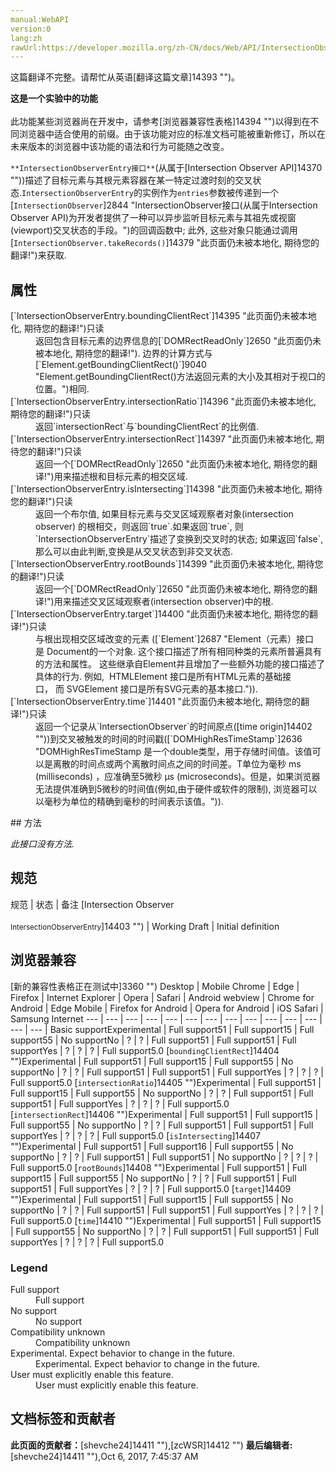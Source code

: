 ```yaml
---
manual:WebAPI
version:0
lang:zh
rawUrl:https://developer.mozilla.org/zh-CN/docs/Web/API/IntersectionObserverEntry
---
```




这篇翻译不完整。请帮忙从英语[翻译这篇文章]14393 "")。






**这是一个实验中的功能**<br></br>此功能某些浏览器尚在开发中，请参考[浏览器兼容性表格]14394 "")以得到在不同浏览器中适合使用的前缀。由于该功能对应的标准文档可能被重新修订，所以在未来版本的浏览器中该功能的语法和行为可能随之改变。





`**IntersectionObserverEntry接口**`(从属于[Intersection Observer API]14370 ""))描述了目标元素与其根元素容器在某一特定过渡时刻的交叉状态.`IntersectionObserverEntry`的实例作为`entries`参数被传递到一个[`IntersectionObserver`]2844 "IntersectionObserver接口(从属于Intersection Observer API)为开发者提供了一种可以异步监听目标元素与其祖先或视窗(viewport)交叉状态的手段。")的回调函数中; 此外, 这些对象只能通过调用[`IntersectionObserver.takeRecords()`]14379 "此页面仍未被本地化, 期待您的翻译!")来获取.


## 属性<a name="属性"></a>
<dl><dt>[`IntersectionObserverEntry.boundingClientRect`]14395 "此页面仍未被本地化, 期待您的翻译!")只读</dt><dd>返回包含目标元素的边界信息的[`DOMRectReadOnly`]2650 "此页面仍未被本地化, 期待您的翻译!"). 边界的计算方式与[`Element.getBoundingClientRect()`]9040 "Element.getBoundingClientRect()方法返回元素的大小及其相对于视口的位置。")相同.</dd><dt>[`IntersectionObserverEntry.intersectionRatio`]14396 "此页面仍未被本地化, 期待您的翻译!")只读</dt><dd>返回`intersectionRect`与`boundingClientRect`的比例值.</dd><dt>[`IntersectionObserverEntry.intersectionRect`]14397 "此页面仍未被本地化, 期待您的翻译!")只读</dt><dd>返回一个[`DOMRectReadOnly`]2650 "此页面仍未被本地化, 期待您的翻译!")用来描述根和目标元素的相交区域.</dd><dt>[`IntersectionObserverEntry.isIntersecting`]14398 "此页面仍未被本地化, 期待您的翻译!")只读</dt><dd>返回一个布尔值, 如果目标元素与交叉区域观察者对象(intersection observer) 的根相交，则返回`true`.如果返回`true`, 则`IntersectionObserverEntry`描述了变换到交叉时的状态; 如果返回`false`, 那么可以由此判断,变换是从交叉状态到非交叉状态.</dd><dt>[`IntersectionObserverEntry.rootBounds`]14399 "此页面仍未被本地化, 期待您的翻译!")只读</dt><dd>返回一个[`DOMRectReadOnly`]2650 "此页面仍未被本地化, 期待您的翻译!")用来描述交叉区域观察者(intersection observer)中的根.</dd><dt>[`IntersectionObserverEntry.target`]14400 "此页面仍未被本地化, 期待您的翻译!")只读</dt><dd>与根出现相交区域改变的元素 ([`Element`]2687 "Element（元素）接口是 Document的一个对象. 这个接口描述了所有相同种类的元素所普遍具有的方法和属性。 这些继承自Element并且增加了一些额外功能的接口描述了具体的行为. 例如,  HTMLElement 接口是所有HTML元素的基础接口， 而 SVGElement 接口是所有SVG元素的基本接口.")).</dd><dt>[`IntersectionObserverEntry.time`]14401 "此页面仍未被本地化, 期待您的翻译!")只读</dt><dd>返回一个记录从`IntersectionObserver`的时间原点([time origin]14402 ""))到交叉被触发的时间的时间戳([`DOMHighResTimeStamp`]2636 "DOMHighResTimeStamp 是一个double类型，用于存储时间值。该值可以是离散的时间点或两个离散时间点之间的时间差。T单位为毫秒 ms (milliseconds) ，应准确至5微秒 µs (microseconds)。但是，如果浏览器无法提供准确到5微秒的时间值(例如,由于硬件或软件的限制), 浏览器可以以毫秒为单位的精确到毫秒的时间表示该值。")).</dd></dl>
## 方法<a name="方法"></a>


<em>此接口没有方法.</em>


## 规范<a name="规范"></a>
规范 | 状态 | 备注 
[Intersection Observer<br></br><small>IntersectionObserverEntry</small>]14403 "") | Working Draft | Initial definition 


## 浏览器兼容<a name="浏览器兼容"></a>
[新的兼容性表格正在测试中<i></i>]3360 "")
<abbr>Desktop<i></i></abbr> | <abbr>Mobile<i></i></abbr> 
<abbr>Chrome<i></i></abbr> | <abbr>Edge<i></i></abbr> | <abbr>Firefox<i></i></abbr> | <abbr>Internet Explorer<i></i></abbr> | <abbr>Opera<i></i></abbr> | <abbr>Safari<i></i></abbr> | <abbr>Android webview<i></i></abbr> | <abbr>Chrome for Android<i></i></abbr> | <abbr>Edge Mobile<i></i></abbr> | <abbr>Firefox for Android<i></i></abbr> | <abbr>Opera for Android<i></i></abbr> | <abbr>iOS Safari<i></i></abbr> | <abbr>Samsung Internet<i></i></abbr> 
 ---  |  ---  |  ---  |  ---  |  ---  |  ---  |  ---  |  ---  |  ---  |  ---  |  ---  |  ---  |  ---  |  ---  | 
Basic support<abbr>Experimental<i></i></abbr> | <abbr>Full support</abbr>51 | <abbr>Full support</abbr>15 | <abbr>Full support</abbr>55 | <abbr>No support</abbr>No | <abbr>?</abbr> | <abbr>?</abbr> | <abbr>Full support</abbr>51 | <abbr>Full support</abbr>51 | <abbr>Full support</abbr>Yes | <abbr>?</abbr> | <abbr>?</abbr> | <abbr>?</abbr> | <abbr>Full support</abbr>5.0 
[`boundingClientRect`]14404 "")<abbr>Experimental<i></i></abbr> | <abbr>Full support</abbr>51 | <abbr>Full support</abbr>15 | <abbr>Full support</abbr>55 | <abbr>No support</abbr>No | <abbr>?</abbr> | <abbr>?</abbr> | <abbr>Full support</abbr>51 | <abbr>Full support</abbr>51 | <abbr>Full support</abbr>Yes | <abbr>?</abbr> | <abbr>?</abbr> | <abbr>?</abbr> | <abbr>Full support</abbr>5.0 
[`intersectionRatio`]14405 "")<abbr>Experimental<i></i></abbr> | <abbr>Full support</abbr>51 | <abbr>Full support</abbr>15 | <abbr>Full support</abbr>55 | <abbr>No support</abbr>No | <abbr>?</abbr> | <abbr>?</abbr> | <abbr>Full support</abbr>51 | <abbr>Full support</abbr>51 | <abbr>Full support</abbr>Yes | <abbr>?</abbr> | <abbr>?</abbr> | <abbr>?</abbr> | <abbr>Full support</abbr>5.0 
[`intersectionRect`]14406 "")<abbr>Experimental<i></i></abbr> | <abbr>Full support</abbr>51 | <abbr>Full support</abbr>15 | <abbr>Full support</abbr>55 | <abbr>No support</abbr>No | <abbr>?</abbr> | <abbr>?</abbr> | <abbr>Full support</abbr>51 | <abbr>Full support</abbr>51 | <abbr>Full support</abbr>Yes | <abbr>?</abbr> | <abbr>?</abbr> | <abbr>?</abbr> | <abbr>Full support</abbr>5.0 
[`isIntersecting`]14407 "")<abbr>Experimental<i></i></abbr> | <abbr>Full support</abbr>51 | <abbr>Full support</abbr>16 | <abbr>Full support</abbr>55 | <abbr>No support</abbr>No | <abbr>?</abbr> | <abbr>?</abbr> | <abbr>Full support</abbr>51 | <abbr>Full support</abbr>51 | <abbr>No support</abbr>No | <abbr>?</abbr> | <abbr>?</abbr> | <abbr>?</abbr> | <abbr>Full support</abbr>5.0 
[`rootBounds`]14408 "")<abbr>Experimental<i></i></abbr> | <abbr>Full support</abbr>51 | <abbr>Full support</abbr>15 | <abbr>Full support</abbr>55 | <abbr>No support</abbr>No | <abbr>?</abbr> | <abbr>?</abbr> | <abbr>Full support</abbr>51 | <abbr>Full support</abbr>51 | <abbr>Full support</abbr>Yes | <abbr>?</abbr> | <abbr>?</abbr> | <abbr>?</abbr> | <abbr>Full support</abbr>5.0 
[`target`]14409 "")<abbr>Experimental<i></i></abbr> | <abbr>Full support</abbr>51 | <abbr>Full support</abbr>15 | <abbr>Full support</abbr>55 | <abbr>No support</abbr>No | <abbr>?</abbr> | <abbr>?</abbr> | <abbr>Full support</abbr>51 | <abbr>Full support</abbr>51 | <abbr>Full support</abbr>Yes | <abbr>?</abbr> | <abbr>?</abbr> | <abbr>?</abbr> | <abbr>Full support</abbr>5.0 
[`time`]14410 "")<abbr>Experimental<i></i></abbr> | <abbr>Full support</abbr>51 | <abbr>Full support</abbr>15 | <abbr>Full support</abbr>55 | <abbr>No support</abbr>No | <abbr>?</abbr> | <abbr>?</abbr> | <abbr>Full support</abbr>51 | <abbr>Full support</abbr>51 | <abbr>Full support</abbr>Yes | <abbr>?</abbr> | <abbr>?</abbr> | <abbr>?</abbr> | <abbr>Full support</abbr>5.0 


### Legend<a name="Legend"></a>
<dl><dt><abbr>Full support</abbr></dt><dd>Full support</dd><dt><abbr>No support</abbr></dt><dd>No support</dd><dt><abbr>Compatibility unknown</abbr></dt><dd>Compatibility unknown</dd><dt><abbr>Experimental. Expect behavior to change in the future.<i></i></abbr></dt><dd>Experimental. Expect behavior to change in the future.</dd><dt><abbr>User must explicitly enable this feature.<i></i></abbr></dt><dd>User must explicitly enable this feature.</dd></dl>



## 文档标签和贡献者
**此页面的贡献者：**[shevche24]14411 ""),[zcWSR]14412 "")
**最后编辑者:**[shevche24]14411 ""),<time>Oct 6, 2017, 7:45:37 AM</time>


